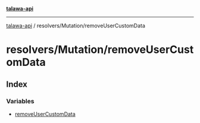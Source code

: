 [**talawa-api**](../../../README.md)

***

[talawa-api](../../../modules.md) / resolvers/Mutation/removeUserCustomData

# resolvers/Mutation/removeUserCustomData

## Index

### Variables

- [removeUserCustomData](variables/removeUserCustomData.md)
